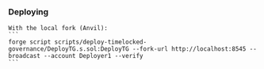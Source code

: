### Deploying

    With the local fork (Anvil):
    ```
    forge script scripts/deploy-timelocked-governance/DeployTG.s.sol:DeployTG --fork-url http://localhost:8545 --broadcast --account Deployer1 --verify
    ```

